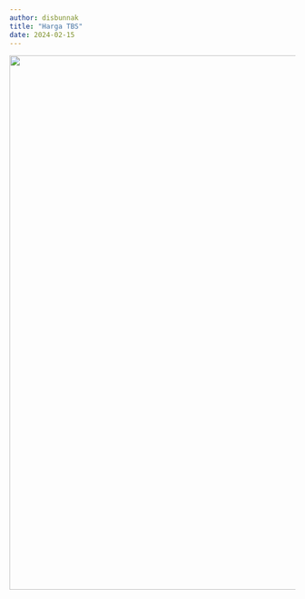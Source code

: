 ```yaml
---
author: disbunnak
title: "Harga TBS"
date: 2024-02-15
---
```

<p><img src="/images/waFaXighLVUCZKRVQQhI.png" alt="" width="940" height="942" /></p>